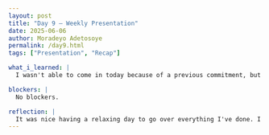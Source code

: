 ```yaml
---
layout: post
title: "Day 9 – Weekly Presentation"
date: 2025-06-06
author: Moradeyo Adetosoye
permalink: /day9.html
tags: ["Presentation", "Recap"]

what_i_learned: |
  I wasn't able to come in today because of a previous commitment, but I filled out a dismissal form. I was able to go over everything I've done throughout the week though, and made a short Google Slides slide summarizing that. I attended a zoom meeting with my team members and graduate mentor and presented the slides. I spoke about my accomplishments, and the problems I experienced.

blockers: |
  No blockers.

reflection: |
  It was nice having a relaxing day to go over everything I've done. I was able to refresh my memory on what I'd studied, and writing it down cements it in my brain more. Having the zoom meeting with my team members was okay. We each made our aprt and no disagreements were had. We work well together in my opinion.
---
```

